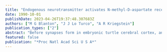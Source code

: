 ```yaml
---
title: "Endogenous neurotransmitter activates N-methyl-D-aspartate receptors on differentiating neurons in embryonic cortex"
date: 1990-10-01
publishDate: 2023-04-26T19:37:48.307683Z
authors: ["M G Blanton", "J J Lo Turco", "A R Kriegstein"]
publication_types: ["2"]
abstract: "Before synapses form in embryonic turtle cerebral cortex, an endogenous neurotransmitter activates N-methyl-D-aspartate (NMDA) channels on neurons in the cortical plate. Throughout cortical development, these channels exhibit voltage-dependent Mg2+ blockade and are antagonized by D-2-amino-5-phosphonovaleric acid, a selective NMDA receptor antagonist. The activation in situ of these nonsynaptic NMDA channels demonstrates a potential physiological substrate for control of early neuronal differentiation."
featured: false
publication: "*Proc Natl Acad Sci U S A*"
---
```


